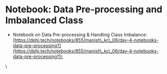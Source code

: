 # Notebook: Data Pre-processing and Imbalanced Class

* Notebook on Data Pre-processing & Handling Class Imbalance:[https://dphi.tech/notebooks/855/manish\_kc\_06/day-4-notebooks-data-pre-processing?](https://dphi.tech/notebooks/855/manish\_kc\_06/day-4-notebooks-data-pre-processing?)\




\
